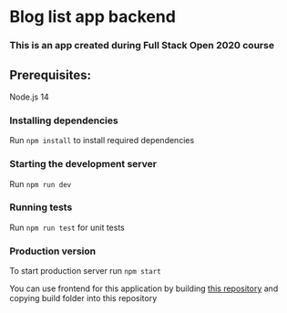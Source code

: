 # Blog list app backend

### This is an app created during Full Stack Open 2020 course

## Prerequisites:

Node.js 14

### Installing dependencies

Run `npm install` to install required dependencies

### Starting the development server

Run `npm run dev`

### Running tests

Run `npm run test` for unit tests

### Production version

To start production server run `npm start`

You can use frontend for this application by building [this repository](https://github.com/majkelmichel/blog_list_frontend) and copying build folder into this repository